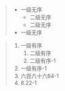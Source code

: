 > - 一级无序
>   - 二级无序
>   - 二级无序
> - 一级无序

> 1. 一级有序
>    1. 二级有序
>    2. 二级有序-1
> 2. 一级有序-1
> 3. 六百六十六84-1
> 4. 8.22-1
